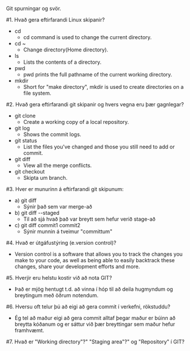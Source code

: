 Git spurningar og svör.

#1. Hvað gera eftirfarandi Linux skipanir?

*	cd    
	*	cd command is used to change the current directory.
*   cd ~  
	*	Change directory(Home directory).
*	ls    
	*	Lists the contents of a directory.
*	pwd   
	*	pwd prints the full pathname of the current working directory.
*	mkdir 
	*	Short for "make directory", mkdir is used to create directories on a file system. 

#2. Hvað gera eftirfarandi git skipanir og hvers vegna eru þær gagnlegar?

*	git clone    
	*	Create a working copy of a local repository.
*	git log      
	*	Shows the commit logs.
*	git status   
	*	List the files you've changed and those you still need to add or commit.
*	git diff     
	*	View all the merge conflicts.
*	git checkout 
	*	Skipta um branch.

#3. Hver er munurinn á eftirfarandi git skipunum:
*	a) git diff 		    
	* Sýnir það sem var merge-að
*	b) git diff --staged        
	* Til að sjá hvað það var breytt sem hefur verið stage-að
*	c) git diff commit1 commit2 
	* Sýnir munnin á tveimur "committum"

#4. Hvað er útgáfustýring (e.version control)? 
* Version control is a software that allows you to track the changes you make to your code, as well as being able to easily backtrack these changes, share your development efforts and more.

#5.	Hverjir eru helstu kostir við að nota GIT?
* Það er mjög hentugt t.d. að vinna í hóp til að deila hugmyndum og breytingum með öðrum notendum.

#6.	Hversu oft telur þú að eigi að gera commit í verkefni, rökstuddu?
* Ég tel að maður eigi að gera commit alltaf þegar maður er búinn að breytta kóðanum og er sáttur við þær breyttingar sem maður hefur framhvæmt.

#7.	Hvað er "Working directory"?" "Staging area"?" og "Repository" í GIT?
